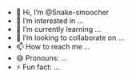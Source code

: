 - 👋 Hi, I’m @Snake-smoocher
- 👀 I’m interested in ...
- 🌱 I’m currently learning ...
- 💞️ I’m looking to collaborate on ...
- 📫 How to reach me ...
- 😄 Pronouns: ...
- ⚡ Fun fact: ...

<!---
Snake-smoocher/Snake-smoocher is a ✨ special ✨ repository because its `README.md` (this file) appears on your GitHub profile.
You can click the Preview link to take a look at your changes.
--->
